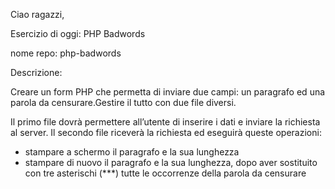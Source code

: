Ciao ragazzi,

Esercizio di oggi: PHP Badwords

nome repo: php-badwords

Descrizione:

Creare un form PHP che permetta di inviare due campi: un paragrafo ed una parola da censurare.Gestire il tutto con due file diversi.

Il primo file dovrà permettere all’utente di inserire i dati e inviare la richiesta al server.
Il secondo file riceverà la richiesta ed eseguirà queste operazioni:
- stampare a schermo il paragrafo e la sua lunghezza
- stampare di nuovo il paragrafo e la sua lunghezza, dopo aver sostituito con tre asterischi (***) tutte le occorrenze della parola da censurare